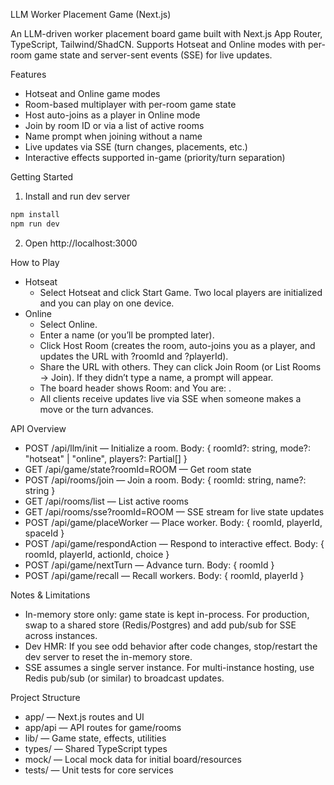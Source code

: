 LLM Worker Placement Game (Next.js)

An LLM-driven worker placement board game built with Next.js App Router, TypeScript, Tailwind/ShadCN. Supports Hotseat and Online modes with per-room game state and server-sent events (SSE) for live updates.

Features
- Hotseat and Online game modes
- Room-based multiplayer with per-room game state
- Host auto-joins as a player in Online mode
- Join by room ID or via a list of active rooms
- Name prompt when joining without a name
- Live updates via SSE (turn changes, placements, etc.)
- Interactive effects supported in-game (priority/turn separation)

Getting Started
1) Install and run dev server

```bash
npm install
npm run dev
```

2) Open http://localhost:3000

How to Play
- Hotseat
  - Select Hotseat and click Start Game. Two local players are initialized and you can play on one device.
- Online
  - Select Online.
  - Enter a name (or you’ll be prompted later).
  - Click Host Room (creates the room, auto-joins you as a player, and updates the URL with ?roomId and ?playerId).
  - Share the URL with others. They can click Join Room (or List Rooms -> Join). If they didn’t type a name, a prompt will appear.
  - The board header shows Room: <roomId> and You are: <name>.
  - All clients receive updates live via SSE when someone makes a move or the turn advances.

API Overview
- POST /api/llm/init — Initialize a room. Body: { roomId?: string, mode?: "hotseat" | "online", players?: Partial<Player>[] }
- GET /api/game/state?roomId=ROOM — Get room state
- POST /api/rooms/join — Join a room. Body: { roomId: string, name?: string }
- GET /api/rooms/list — List active rooms
- GET /api/rooms/sse?roomId=ROOM — SSE stream for live state updates
- POST /api/game/placeWorker — Place worker. Body: { roomId, playerId, spaceId }
- POST /api/game/respondAction — Respond to interactive effect. Body: { roomId, playerId, actionId, choice }
- POST /api/game/nextTurn — Advance turn. Body: { roomId }
- POST /api/game/recall — Recall workers. Body: { roomId, playerId }

Notes & Limitations
- In-memory store only: game state is kept in-process. For production, swap to a shared store (Redis/Postgres) and add pub/sub for SSE across instances.
- Dev HMR: If you see odd behavior after code changes, stop/restart the dev server to reset the in-memory store.
- SSE assumes a single server instance. For multi-instance hosting, use Redis pub/sub (or similar) to broadcast updates.

Project Structure
- app/ — Next.js routes and UI
- app/api — API routes for game/rooms
- lib/ — Game state, effects, utilities
- types/ — Shared TypeScript types
- mock/ — Local mock data for initial board/resources
- tests/ — Unit tests for core services
